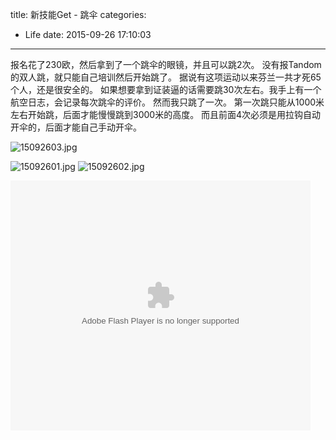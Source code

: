 title: 新技能Get - 跳伞
categories:
  - Life
date: 2015-09-26 17:10:03
---

报名花了230欧，然后拿到了一个跳伞的眼镜，并且可以跳2次。
没有报Tandom的双人跳，就只能自己培训然后开始跳了。
据说有这项运动以来芬兰一共才死65个人，还是很安全的。
如果想要拿到证装逼的话需要跳30次左右。我手上有一个航空日志，会记录每次跳伞的评价。
然而我只跳了一次。
第一次跳只能从1000米左右开始跳，后面才能慢慢跳到3000米的高度。
而且前面4次必须是用拉钩自动开伞的，后面才能自己手动开伞。


![15092603.jpg](http://7xnueu.com1.z0.glb.clouddn.com/15092603.jpg)

<!--more-->

![15092601.jpg](http://7xnueu.com1.z0.glb.clouddn.com/15092601.jpg)
![15092602.jpg](http://7xnueu.com1.z0.glb.clouddn.com/15092602.jpg)



<embed src="http://player.youku.com/player.php/sid/XMTYyMTIwNjcxMg==/v.swf" allowFullScreen="true" quality="high" width="480" height="400" align="middle" allowScriptAccess="always" type="application/x-shockwave-flash"></embed>